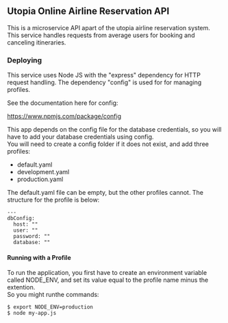 ## Utopia Online Airline Reservation API
This is a microservice API apart of the utopia airline reservation system. This service handles requests from average users for booking and canceling itineraries.

### Deploying
This service uses Node JS with the "express" dependency for HTTP request handling. The dependency "config" is used for for managing profiles.

See the documentation here for config:

<https://www.npmjs.com/package/config>

This app depends on the config file for the database credentials, so you will have to add your database credentials using config.  
You will need to create a config folder if it does not exist, and add three profiles:

* default.yaml
* development.yaml
* production.yaml

The default.yaml file can be empty, but the other profiles cannot. The structure for the profile is below:

```
---
dbConfig:
  host: ""
  user: ""
  password: ""
  database: ""
```

#### Running with a Profile
To run the application, you first have to create an environment variable called NODE_ENV, and set its value equal to the profile name minus the extention.  
So you might runthe commands:

```
$ export NODE_ENV=production
$ node my-app.js
```
